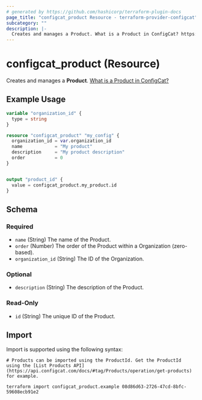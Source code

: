 ```yaml
---
# generated by https://github.com/hashicorp/terraform-plugin-docs
page_title: "configcat_product Resource - terraform-provider-configcat"
subcategory: ""
description: |-
  Creates and manages a Product. What is a Product in ConfigCat? https://configcat.com/docs/main-concepts
---
```


# configcat_product (Resource)

Creates and manages a **Product**. [What is a Product in ConfigCat?](https://configcat.com/docs/main-concepts)

## Example Usage

```terraform
variable "organization_id" {
  type = string
}

resource "configcat_product" "my_config" {
  organization_id = var.organization_id
  name            = "My product"
  description     = "My product description"
  order           = 0
}


output "product_id" {
  value = configcat_product.my_product.id
}
```

<!-- schema generated by tfplugindocs -->
## Schema

### Required

- `name` (String) The name of the Product.
- `order` (Number) The order of the Product within a Organization (zero-based).
- `organization_id` (String) The ID of the Organization.

### Optional

- `description` (String) The description of the Product.

### Read-Only

- `id` (String) The unique ID of the Product.

## Import

Import is supported using the following syntax:

```shell
# Products can be imported using the ProductId. Get the ProductId using the [List Products API](https://api.configcat.com/docs/#tag/Products/operation/get-products) for example.

terraform import configcat_product.example 08d86d63-2726-47cd-8bfc-59608ecb91e2
```
